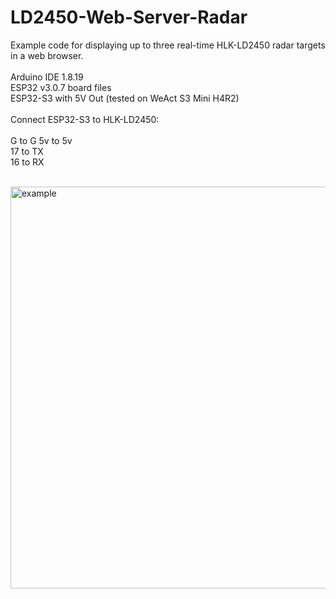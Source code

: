 # LD2450-Web-Server-Radar
Example code for displaying up to three real-time HLK-LD2450 radar targets in a web browser.<br>
<br>
Arduino IDE 1.8.19<br>
ESP32 v3.0.7 board files<br>
ESP32-S3 with 5V Out (tested on WeAct S3 Mini H4R2)<br>
<br>
Connect ESP32-S3 to HLK-LD2450:<br>
<br>
G to G<r>
5v to 5v<br>
17 to TX<br>
16 to RX<br>
<br>

<img width="875" height="643" alt="example " src="https://github.com/user-attachments/assets/3df6b185-d6d3-4357-a8af-15009c12b9c2" />
